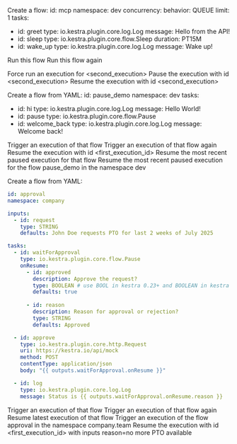 Create a flow:
id: mcp
namespace: dev
concurrency:
  behavior: QUEUE
  limit: 1
tasks:
  - id: greet
    type: io.kestra.plugin.core.log.Log
    message: Hello from the API!
  - id: sleep
    type: io.kestra.plugin.core.flow.Sleep
    duration: PT15M
  - id: wake_up
    type: io.kestra.plugin.core.log.Log
    message: Wake up!

Run this flow
Run this flow again

Force run an execution for <second_execution>
Pause the execution with id <second_execution>
Resume the execution with id <second_execution>

Create a flow from YAML:
id: pause_demo
namespace: dev
tasks:
  - id: hi
    type: io.kestra.plugin.core.log.Log
    message: Hello World!
  - id: pause
    type: io.kestra.plugin.core.flow.Pause
  - id: welcome_back
    type: io.kestra.plugin.core.log.Log
    message: Welcome back!

Trigger an execution of that flow
Trigger an execution of that flow again
Resume the execution with id <first_execution_id>
Resume the most recent paused execution for that flow
Resume the most recent paused execution for the flow pause_demo in the namespace dev

Create a flow from YAML:
```yaml
id: approval
namespace: company

inputs:
  - id: request
    type: STRING
    defaults: John Doe requests PTO for last 2 weeks of July 2025

tasks:
  - id: waitForApproval
    type: io.kestra.plugin.core.flow.Pause
    onResume:
      - id: approved
        description: Approve the request?
        type: BOOLEAN # use BOOL in kestra 0.23+ and BOOLEAN in kestra <= 0.22.9
        defaults: true
        
      - id: reason
        description: Reason for approval or rejection?
        type: STRING
        defaults: Approved

  - id: approve
    type: io.kestra.plugin.core.http.Request
    uri: https://kestra.io/api/mock
    method: POST
    contentType: application/json
    body: "{{ outputs.waitForApproval.onResume }}"

  - id: log
    type: io.kestra.plugin.core.log.Log
    message: Status is {{ outputs.waitForApproval.onResume.reason }}
```    

Trigger an execution of that flow
Trigger an execution of that flow again
Resume latest execution of that flow
Trigger an execution of the flow approval in the namespace company.team
Resume the execution with id <first_execution_id> with inputs reason=no more PTO available
